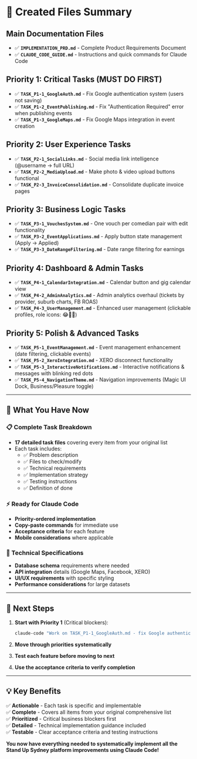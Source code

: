# 📁 Created Files Summary

## **Main Documentation Files**
- ✅ **`IMPLEMENTATION_PRD.md`** - Complete Product Requirements Document
- ✅ **`CLAUDE_CODE_GUIDE.md`** - Instructions and quick commands for Claude Code

## **Priority 1: Critical Tasks (MUST DO FIRST)**
- ✅ **`TASK_P1-1_GoogleAuth.md`** - Fix Google authentication system (users not saving)
- ✅ **`TASK_P1-2_EventPublishing.md`** - Fix "Authentication Required" error when publishing events
- ✅ **`TASK_P1-3_GoogleMaps.md`** - Fix Google Maps integration in event creation

## **Priority 2: User Experience Tasks**
- ✅ **`TASK_P2-1_SocialLinks.md`** - Social media link intelligence (@username → full URL)
- ✅ **`TASK_P2-2_MediaUpload.md`** - Make photo & video upload buttons functional
- ✅ **`TASK_P2-3_InvoiceConsolidation.md`** - Consolidate duplicate invoice pages

## **Priority 3: Business Logic Tasks**
- ✅ **`TASK_P3-1_VouchesSystem.md`** - One vouch per comedian pair with edit functionality
- ✅ **`TASK_P3-2_EventApplications.md`** - Apply button state management (Apply → Applied)
- ✅ **`TASK_P3-3_DateRangeFiltering.md`** - Date range filtering for earnings

## **Priority 4: Dashboard & Admin Tasks**
- ✅ **`TASK_P4-1_CalendarIntegration.md`** - Calendar button and gig calendar view
- ✅ **`TASK_P4-2_AdminAnalytics.md`** - Admin analytics overhaul (tickets by provider, suburb charts, FB ROAS)
- ✅ **`TASK_P4-3_UserManagement.md`** - Enhanced user management (clickable profiles, role icons: 😂🏴‍☠️)

## **Priority 5: Polish & Advanced Tasks**
- ✅ **`TASK_P5-1_EventManagement.md`** - Event management enhancement (date filtering, clickable events)
- ✅ **`TASK_P5-2_XeroIntegration.md`** - XERO disconnect functionality
- ✅ **`TASK_P5-3_InteractiveNotifications.md`** - Interactive notifications & messages with blinking red dots
- ✅ **`TASK_P5-4_NavigationTheme.md`** - Navigation improvements (Magic UI Dock, Business/Pleasure toggle)

---

## **🎯 What You Have Now**

### **📋 Complete Task Breakdown**
- **17 detailed task files** covering every item from your original list
- Each task includes:
  - ✅ Problem description
  - ✅ Files to check/modify
  - ✅ Technical requirements
  - ✅ Implementation strategy
  - ✅ Testing instructions
  - ✅ Definition of done

### **⚡ Ready for Claude Code**
- **Priority-ordered implementation**
- **Copy-paste commands** for immediate use
- **Acceptance criteria** for each feature
- **Mobile considerations** where applicable

### **🔧 Technical Specifications**
- **Database schema** requirements where needed
- **API integration** details (Google Maps, Facebook, XERO)
- **UI/UX requirements** with specific styling
- **Performance considerations** for large datasets

---

## **🚀 Next Steps**

1. **Start with Priority 1** (Critical blockers):
   ```bash
   claude-code "Work on TASK_P1-1_GoogleAuth.md - fix Google authentication system"
   ```

2. **Move through priorities systematically**
3. **Test each feature before moving to next**
4. **Use the acceptance criteria to verify completion**

---

## **💡 Key Benefits**

✅ **Actionable** - Each task is specific and implementable  
✅ **Complete** - Covers all items from your original comprehensive list  
✅ **Prioritized** - Critical business blockers first  
✅ **Detailed** - Technical implementation guidance included  
✅ **Testable** - Clear acceptance criteria and testing instructions  

**You now have everything needed to systematically implement all the Stand Up Sydney platform improvements using Claude Code!**